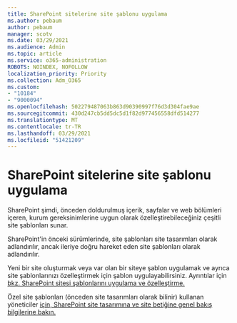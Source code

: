 ```yaml
---
title: SharePoint sitelerine site şablonu uygulama
ms.author: pebaum
author: pebaum
manager: scotv
ms.date: 03/29/2021
ms.audience: Admin
ms.topic: article
ms.service: o365-administration
ROBOTS: NOINDEX, NOFOLLOW
localization_priority: Priority
ms.collection: Adm_O365
ms.custom:
- "10184"
- "9000094"
ms.openlocfilehash: 502279487063b863d90390997f76d3d304fae9ae
ms.sourcegitcommit: 430d247cb5dd5dc5d1f82d977456558dfd514277
ms.translationtype: MT
ms.contentlocale: tr-TR
ms.lasthandoff: 03/29/2021
ms.locfileid: "51421209"
---
```

# <a name="apply-site-template-to-sharepoint-sites"></a>SharePoint sitelerine site şablonu uygulama

SharePoint şimdi, önceden doldurulmuş içerik, sayfalar ve web bölümleri içeren, kurum gereksinimlerine uygun olarak özelleştirebileceğiniz çeşitli site şablonları sunar. 

SharePoint'in önceki sürümlerinde, site şablonları site tasarımları olarak adlandırılır, ancak ileriye doğru hareket eden site şablonları olarak adlandırılır. 

Yeni bir site oluşturmak veya var olan bir siteye şablon uygulamak ve ayrıca site şablonlarınızı özelleştirmek için şablon uygulayabilirsiniz. Ayrıntılar için [bkz. SharePoint sitesi şablonlarını uygulama ve özelleştirme.](https://support.microsoft.com/office/39382463-0e45-4d1b-be27-0e96aeec8398)

Özel site şablonları (önceden site tasarımları olarak bilinir) kullanan yöneticiler [için, SharePoint site tasarımına ve site betiğine genel bakış bilgilerine bakın.](https://docs.microsoft.com/sharepoint/dev/declarative-customization/site-design-overview)
